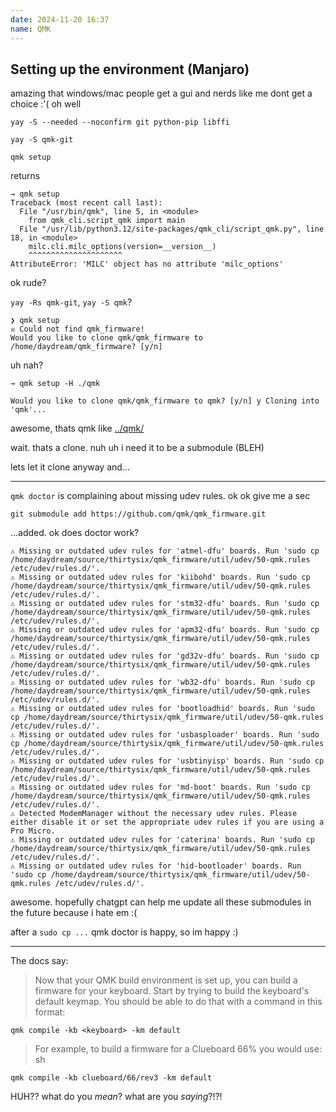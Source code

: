 ```yaml
---
date: 2024-11-20 16:37
name: QMK
---
```


## Setting up the environment (Manjaro)

amazing that windows/mac people get a gui and nerds like me dont get a choice :'(
oh well

```fish
yay -S --needed --noconfirm git python-pip libffi
```

```fish
yay -S qmk-git
```

```fish
qmk setup
```

returns

```fish
→ qmk setup
Traceback (most recent call last):
  File "/usr/bin/qmk", line 5, in <module>
    from qmk_cli.script_qmk import main
  File "/usr/lib/python3.12/site-packages/qmk_cli/script_qmk.py", line 18, in <module>
    milc.cli.milc_options(version=__version__)
    ^^^^^^^^^^^^^^^^^^^^^
AttributeError: 'MILC' object has no attribute 'milc_options'
```

ok rude?

`yay -Rs qmk-git`, `yay -S qmk`?

```fish
❯ qmk setup
☒ Could not find qmk_firmware!
Would you like to clone qmk/qmk_firmware to /home/daydream/qmk_firmware? [y/n]
```

uh nah?

`→ qmk setup -H ./qmk`

`Would you like to clone qmk/qmk_firmware to qmk? [y/n] y
Cloning into 'qmk'...`

awesome, thats qmk like [../qmk/](../qmk/)

wait. thats a clone. nuh uh i need it to be a submodule (BLEH)

lets let it clone anyway and...

---

`qmk doctor` is complaining about missing udev rules. ok ok give me a sec

`git submodule add https://github.com/qmk/qmk_firmware.git`

...added. ok does doctor work?

```fish
⚠ Missing or outdated udev rules for 'atmel-dfu' boards. Run 'sudo cp /home/daydream/source/thirtysix/qmk_firmware/util/udev/50-qmk.rules /etc/udev/rules.d/'.
⚠ Missing or outdated udev rules for 'kiibohd' boards. Run 'sudo cp /home/daydream/source/thirtysix/qmk_firmware/util/udev/50-qmk.rules /etc/udev/rules.d/'.
⚠ Missing or outdated udev rules for 'stm32-dfu' boards. Run 'sudo cp /home/daydream/source/thirtysix/qmk_firmware/util/udev/50-qmk.rules /etc/udev/rules.d/'.
⚠ Missing or outdated udev rules for 'apm32-dfu' boards. Run 'sudo cp /home/daydream/source/thirtysix/qmk_firmware/util/udev/50-qmk.rules /etc/udev/rules.d/'.
⚠ Missing or outdated udev rules for 'gd32v-dfu' boards. Run 'sudo cp /home/daydream/source/thirtysix/qmk_firmware/util/udev/50-qmk.rules /etc/udev/rules.d/'.
⚠ Missing or outdated udev rules for 'wb32-dfu' boards. Run 'sudo cp /home/daydream/source/thirtysix/qmk_firmware/util/udev/50-qmk.rules /etc/udev/rules.d/'.
⚠ Missing or outdated udev rules for 'bootloadhid' boards. Run 'sudo cp /home/daydream/source/thirtysix/qmk_firmware/util/udev/50-qmk.rules /etc/udev/rules.d/'.
⚠ Missing or outdated udev rules for 'usbasploader' boards. Run 'sudo cp /home/daydream/source/thirtysix/qmk_firmware/util/udev/50-qmk.rules /etc/udev/rules.d/'.
⚠ Missing or outdated udev rules for 'usbtinyisp' boards. Run 'sudo cp /home/daydream/source/thirtysix/qmk_firmware/util/udev/50-qmk.rules /etc/udev/rules.d/'.
⚠ Missing or outdated udev rules for 'md-boot' boards. Run 'sudo cp /home/daydream/source/thirtysix/qmk_firmware/util/udev/50-qmk.rules /etc/udev/rules.d/'.
⚠ Detected ModemManager without the necessary udev rules. Please either disable it or set the appropriate udev rules if you are using a Pro Micro.
⚠ Missing or outdated udev rules for 'caterina' boards. Run 'sudo cp /home/daydream/source/thirtysix/qmk_firmware/util/udev/50-qmk.rules /etc/udev/rules.d/'.
⚠ Missing or outdated udev rules for 'hid-bootloader' boards. Run 'sudo cp /home/daydream/source/thirtysix/qmk_firmware/util/udev/50-qmk.rules /etc/udev/rules.d/'.
```

awesome. hopefully chatgpt can help me update all these submodules in the future because i hate em :(

after a `sudo cp ...` qmk doctor is happy, so im happy :)

---

The docs say:

> Now that your QMK build environment is set up, you can build a firmware for your keyboard. Start by trying to build the keyboard's default keymap. You should be able to do that with a command in this format:

```fish
qmk compile -kb <keyboard> -km default
```

> For example, to build a firmware for a Clueboard 66% you would use:
> sh

```fish
qmk compile -kb clueboard/66/rev3 -km default
```

HUH?? what do you _mean_? what are you _saying_?!?!
